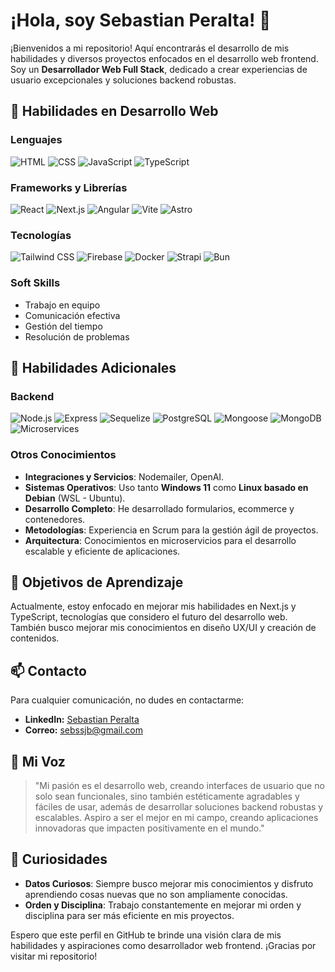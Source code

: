 # ¡Hola, soy Sebastian Peralta! 👋

¡Bienvenidos a mi repositorio! Aquí encontrarás el desarrollo de mis habilidades y diversos proyectos enfocados en el desarrollo web frontend. Soy un **Desarrollador Web Full Stack**, dedicado a crear experiencias de usuario excepcionales y soluciones backend robustas.

## 🔨 Habilidades en Desarrollo Web

### Lenguajes
![HTML](https://img.shields.io/badge/HTML-E34F26?style=for-the-badge&logo=html5&logoColor=white)
![CSS](https://img.shields.io/badge/CSS-1572B6?style=for-the-badge&logo=css3&logoColor=white)
![JavaScript](https://img.shields.io/badge/JavaScript-F7DF1E?style=for-the-badge&logo=javascript&logoColor=black)
![TypeScript](https://img.shields.io/badge/TypeScript-007ACC?style=for-the-badge&logo=typescript&logoColor=white)

### Frameworks y Librerías
![React](https://img.shields.io/badge/React-20232A?style=for-the-badge&logo=react&logoColor=61DAFB)
![Next.js](https://img.shields.io/badge/Next.js-000000?style=for-the-badge&logo=nextdotjs&logoColor=white)
![Angular](https://img.shields.io/badge/Angular-DD0031?style=for-the-badge&logo=angular&logoColor=white)
![Vite](https://img.shields.io/badge/Vite-646CFF?style=for-the-badge&logo=vite&logoColor=white)
![Astro](https://img.shields.io/badge/Astro-FF5A03?style=for-the-badge&logo=astro&logoColor=white)

### Tecnologías
![Tailwind CSS](https://img.shields.io/badge/Tailwind%20CSS-38B2AC?style=for-the-badge&logo=tailwind-css&logoColor=white)
![Firebase](https://img.shields.io/badge/Firebase-FFCA28?style=for-the-badge&logo=firebase&logoColor=black)
![Docker](https://img.shields.io/badge/Docker-2496ED?style=for-the-badge&logo=docker&logoColor=white)
![Strapi](https://img.shields.io/badge/Strapi-2E7EEA?style=for-the-badge&logo=strapi&logoColor=white)
![Bun](https://img.shields.io/badge/Bun-000000?style=for-the-badge&logo=bun&logoColor=white)

### Soft Skills
- Trabajo en equipo
- Comunicación efectiva
- Gestión del tiempo
- Resolución de problemas

## 🌟 Habilidades Adicionales

### Backend
![Node.js](https://img.shields.io/badge/Node.js-339933?style=for-the-badge&logo=nodedotjs&logoColor=white)
![Express](https://img.shields.io/badge/Express-000000?style=for-the-badge&logo=express&logoColor=white)
![Sequelize](https://img.shields.io/badge/Sequelize-52B0E7?style=for-the-badge&logo=sequelize&logoColor=white)
![PostgreSQL](https://img.shields.io/badge/PostgreSQL-336791?style=for-the-badge&logo=postgresql&logoColor=white)
![Mongoose](https://img.shields.io/badge/Mongoose-880000?style=for-the-badge&logo=mongoose&logoColor=white)
![MongoDB](https://img.shields.io/badge/MongoDB-47A248?style=for-the-badge&logo=mongodb&logoColor=white)
![Microservices](https://img.shields.io/badge/Microservices-FF5733?style=for-the-badge&logo=microservices&logoColor=white)

### Otros Conocimientos
- **Integraciones y Servicios**: Nodemailer, OpenAI.
- **Sistemas Operativos**: Uso tanto **Windows 11** como **Linux basado en Debian** (WSL - Ubuntu).
- **Desarrollo Completo**: He desarrollado formularios, ecommerce y contenedores.
- **Metodologías**: Experiencia en Scrum para la gestión ágil de proyectos.
- **Arquitectura**: Conocimientos en microservicios para el desarrollo escalable y eficiente de aplicaciones.

## 🎯 Objetivos de Aprendizaje

Actualmente, estoy enfocado en mejorar mis habilidades en Next.js y TypeScript, tecnologías que considero el futuro del desarrollo web. También busco mejorar mis conocimientos en diseño UX/UI y creación de contenidos.

## 📫 Contacto

Para cualquier comunicación, no dudes en contactarme:

- **LinkedIn:** [Sebastian Peralta](https://www.linkedin.com/in/puntoenv)
- **Correo:** [sebssjb@gmail.com](mailto:sebssjb@gmail.com)

## 📢 Mi Voz

> "Mi pasión es el desarrollo web, creando interfaces de usuario que no solo sean funcionales, sino también estéticamente agradables y fáciles de usar, además de desarrollar soluciones backend robustas y escalables. Aspiro a ser el mejor en mi campo, creando aplicaciones innovadoras que impacten positivamente en el mundo."

## 🧠 Curiosidades

- **Datos Curiosos**: Siempre busco mejorar mis conocimientos y disfruto aprendiendo cosas nuevas que no son ampliamente conocidas.
- **Orden y Disciplina**: Trabajo constantemente en mejorar mi orden y disciplina para ser más eficiente en mis proyectos.

Espero que este perfil en GitHub te brinde una visión clara de mis habilidades y aspiraciones como desarrollador web frontend. ¡Gracias por visitar mi repositorio!
